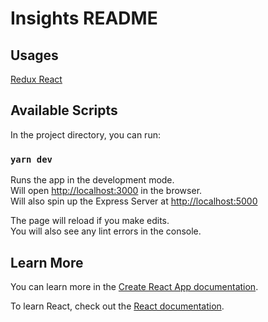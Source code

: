 # Insights README

## Usages

[Redux React](https://redux.js.org/basics/usage-with-react)<br>

## Available Scripts

In the project directory, you can run:

### `yarn dev`

Runs the app in the development mode.<br>
Will open [http://localhost:3000](http://localhost:3000) in the browser.<br>
Will also spin up the Express Server at [http://localhost:5000](http://localhost:5000)<br>

The page will reload if you make edits.<br>
You will also see any lint errors in the console.

## Learn More

You can learn more in the [Create React App documentation](https://facebook.github.io/create-react-app/docs/getting-started).

To learn React, check out the [React documentation](https://reactjs.org/).

